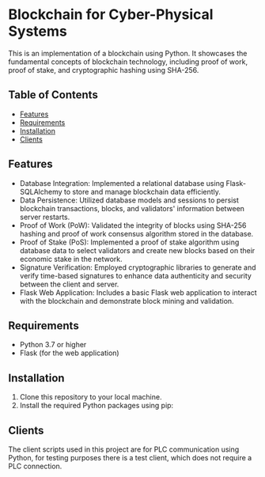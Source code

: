 # Blockchain for Cyber-Physical Systems

This is an implementation of a blockchain using Python. 
It showcases the fundamental concepts of blockchain technology, including proof of work, proof of stake, and cryptographic hashing using SHA-256.

## Table of Contents
- [Features](#features)
- [Requirements](#requirements)
- [Installation](#installation)
- [Clients](#clients)

## Features

- Database Integration: Implemented a relational database using Flask-SQLAlchemy to store and manage blockchain data efficiently.
- Data Persistence: Utilized database models and sessions to persist blockchain transactions, blocks, and validators' information between server restarts.
- Proof of Work (PoW): Validated the integrity of blocks using SHA-256 hashing and proof of work consensus algorithm stored in the database.
- Proof of Stake (PoS): Implemented a proof of stake algorithm using database data to select validators and create new blocks based on their economic stake in the network.
- Signature Verification: Employed cryptographic libraries to generate and verify time-based signatures to enhance data authenticity and security between the client and server.
- Flask Web Application: Includes a basic Flask web application to interact with the blockchain and demonstrate block mining and validation.

## Requirements

- Python 3.7 or higher
- Flask (for the web application)

## Installation

1. Clone this repository to your local machine.
2. Install the required Python packages using pip:

## Clients
The client scripts used in this project are for PLC communication using Python, for testing purposes there is a test client, which does not require a PLC connection.
